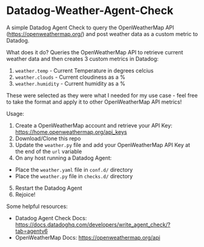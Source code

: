 # Datadog-Weather-Agent-Check
A simple Datadog Agent Check to query the OpenWeatherMap API (https://openweathermap.org/) and post weather data as a custom metric to Datadog.

What does it do?
Queries the OpenWeatherMap API to retrieve current weather data and then creates 3 custom metrics in Datadog:
1. `weather.temp` - Current Temperature in degrees celcius
2. `weather.clouds` - Current cloudiness as a %
3. `weather.humidity` - Current humidity as a %

These were selected as they were what I needed for my use case - feel free to take the format and apply it to other OpenWeatherMap API metrics! 

Usage:
1. Create a OpenWeatherMap account and retrieve your API Key: https://home.openweathermap.org/api_keys
2. Download/Clone this repo
3. Update the `weather.py` file and add your OpenWeatherMap API Key at the end of the `url` variable
4. On any host running a Datadog Agent:
  - Place the `weather.yaml` file in `conf.d/` directory
  - Place the `weather.py` file in `checks.d/` directory
5. Restart the Datadog Agent
6. Rejoice!

Some helpful resources:
- Datadog Agent Check Docs: https://docs.datadoghq.com/developers/write_agent_check/?tab=agentv6
- OpenWeatherMap Docs: https://openweathermap.org/api
